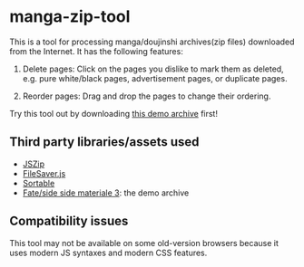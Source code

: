 # manga-zip-tool

This is a tool for processing manga/doujinshi archives(zip files) downloaded from the Internet. It has the following features:

1. Delete pages: Click on the pages you dislike to mark them as deleted, e.g. pure white/black pages, advertisement pages, or duplicate pages.

2. Reorder pages: Drag and drop the pages to change their ordering.

Try this tool out by downloading [this demo archive](./Fateside%20side%20materiale%203.zip) first!

## Third party libraries/assets used

- [JSZip](https://stuk.github.io/jszip/)
- [FileSaver.js](https://github.com/eligrey/FileSaver.js)
- [Sortable](https://github.com/SortableJS/Sortable)
- [Fate/side side materiale 3](https://www.typemoon.com/download/stay_night.html): the demo archive

## Compatibility issues

This tool may not be available on some old-version browsers because it uses modern JS syntaxes and modern CSS features.
